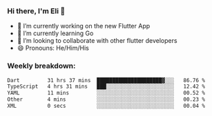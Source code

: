 ### Hi there, I'm Eli 👋
- 🔭 I’m currently working on the new Flutter App
- 🌱 I’m currently learning Go
- 🦄 I’m looking to collaborate with other flutter developers
- 😄 Pronouns: He/Him/His

### Weekly breakdown:
<!--START_SECTION:waka-->

```txt
Dart         31 hrs 37 mins  █████████████████████▓░░░   86.76 %
TypeScript   4 hrs 31 mins   ███░░░░░░░░░░░░░░░░░░░░░░   12.42 %
YAML         11 mins         ░░░░░░░░░░░░░░░░░░░░░░░░░   00.52 %
Other        4 mins          ░░░░░░░░░░░░░░░░░░░░░░░░░   00.23 %
XML          0 secs          ░░░░░░░░░░░░░░░░░░░░░░░░░   00.04 %
```

<!--END_SECTION:waka-->
